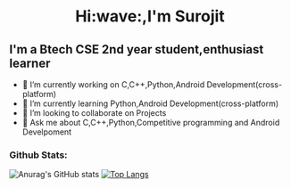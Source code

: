 <h1 align="center">Hi:wave:,I'm Surojit</h1>   
<h2>I'm a Btech CSE 2nd year student,enthusiast learner</h2> 

- 🔭 I’m currently working on C,C++,Python,Android Development(cross-platform)
- 🌱 I’m currently learning Python,Android Development(cross-platform)
- 👯 I’m looking to collaborate on Projects
- 💬 Ask me about C,C++,Python,Competitive programming and Android Develpoment


<h3>Github Stats:</h3>


![Anurag's GitHub stats](https://github-readme-stats.vercel.app/api?username=thesurojit-das&show_icons=true&theme=calm&hide=contribs,prs)	[![Top Langs](https://github-readme-stats.vercel.app/api/top-langs/?username=thesurojit-das&layout=compact&theme=calm )](https://github.com/anuraghazra/github-readme-stats)

 







